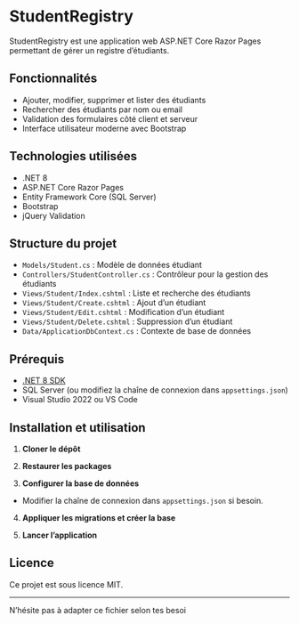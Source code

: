 # StudentRegistry

StudentRegistry est une application web ASP.NET Core Razor Pages permettant de gérer un registre d’étudiants.

## Fonctionnalités

- Ajouter, modifier, supprimer et lister des étudiants
- Rechercher des étudiants par nom ou email
- Validation des formulaires côté client et serveur
- Interface utilisateur moderne avec Bootstrap

## Technologies utilisées

- .NET 8
- ASP.NET Core Razor Pages
- Entity Framework Core (SQL Server)
- Bootstrap
- jQuery Validation

## Structure du projet

- `Models/Student.cs` : Modèle de données étudiant
- `Controllers/StudentController.cs` : Contrôleur pour la gestion des étudiants
- `Views/Student/Index.cshtml` : Liste et recherche des étudiants
- `Views/Student/Create.cshtml` : Ajout d’un étudiant
- `Views/Student/Edit.cshtml` : Modification d’un étudiant
- `Views/Student/Delete.cshtml` : Suppression d’un étudiant
- `Data/ApplicationDbContext.cs` : Contexte de base de données

## Prérequis

- [.NET 8 SDK](https://dotnet.microsoft.com/download)
- SQL Server (ou modifiez la chaîne de connexion dans `appsettings.json`)
- Visual Studio 2022 ou VS Code

## Installation et utilisation

1. **Cloner le dépôt**

2. **Restaurer les packages**


3. **Configurer la base de données**
- Modifier la chaîne de connexion dans `appsettings.json` si besoin.

4. **Appliquer les migrations et créer la base**


5. **Lancer l’application**

## Licence

Ce projet est sous licence MIT.

---

N’hésite pas à adapter ce fichier selon tes besoi
